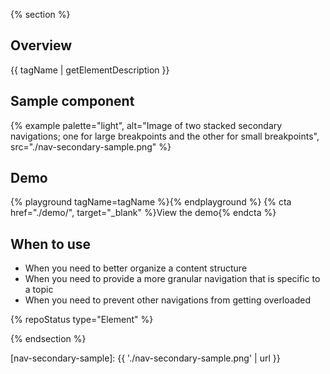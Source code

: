 {% section %}
## Overview
{{ tagName | getElementDescription }}

  ## Sample component

  {% example palette="light",
      alt="Image of two stacked secondary navigations; one for large breakpoints and the other for small breakpoints",
      src="./nav-secondary-sample.png" %}

  ## Demo

  {% playground tagName=tagName %}{% endplayground %}
  {% cta href="./demo/", target="_blank" %}View the  demo{% endcta %}

  ## When to use
  
  - When you need to better organize a content structure
  - When you need to provide a more granular navigation that is specific to a topic
  - When you need to prevent other navigations from getting overloaded

  {% repoStatus type="Element" %}

{% endsection %}

[nav-secondary-sample]: {{ './nav-secondary-sample.png' | url }}
